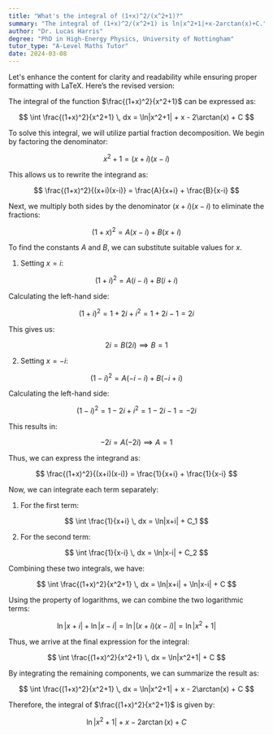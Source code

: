 ```yaml
---
title: "What's the integral of (1+x)^2/(x^2+1)?"
summary: "The integral of (1+x)^2/(x^2+1) is ln|x^2+1|+x-2arctan(x)+C."
author: "Dr. Lucas Harris"
degree: "PhD in High-Energy Physics, University of Nottingham"
tutor_type: "A-Level Maths Tutor"
date: 2024-03-08
---
```


Let's enhance the content for clarity and readability while ensuring proper formatting with LaTeX. Here’s the revised version:

The integral of the function $\frac{(1+x)^2}{x^2+1}$ can be expressed as:

$$
\int \frac{(1+x)^2}{x^2+1} \, dx = \ln|x^2+1| + x - 2\arctan(x) + C
$$

To solve this integral, we will utilize partial fraction decomposition. We begin by factoring the denominator:

$$
x^2 + 1 = (x + i)(x - i)
$$

This allows us to rewrite the integrand as:

$$
\frac{(1+x)^2}{(x+i)(x-i)} = \frac{A}{x+i} + \frac{B}{x-i}
$$

Next, we multiply both sides by the denominator $(x+i)(x-i)$ to eliminate the fractions:

$$
(1+x)^2 = A(x-i) + B(x+i)
$$

To find the constants $A$ and $B$, we can substitute suitable values for $x$. 

1. Setting $x = i$:

$$
(1+i)^2 = A(i-i) + B(i+i)
$$

Calculating the left-hand side:

$$
(1+i)^2 = 1 + 2i + i^2 = 1 + 2i - 1 = 2i
$$

This gives us:

$$
2i = B(2i) \implies B = 1
$$

2. Setting $x = -i$:

$$
(1-i)^2 = A(-i-i) + B(-i+i)
$$

Calculating the left-hand side:

$$
(1-i)^2 = 1 - 2i + i^2 = 1 - 2i - 1 = -2i
$$

This results in:

$$
-2i = A(-2i) \implies A = 1
$$

Thus, we can express the integrand as:

$$
\frac{(1+x)^2}{(x+i)(x-i)} = \frac{1}{x+i} + \frac{1}{x-i}
$$

Now, we can integrate each term separately:

1. For the first term:

$$
\int \frac{1}{x+i} \, dx = \ln|x+i| + C_1
$$

2. For the second term:

$$
\int \frac{1}{x-i} \, dx = \ln|x-i| + C_2
$$

Combining these two integrals, we have:

$$
\int \frac{(1+x)^2}{x^2+1} \, dx = \ln|x+i| + \ln|x-i| + C
$$

Using the property of logarithms, we can combine the two logarithmic terms:

$$
\ln|x+i| + \ln|x-i| = \ln|(x+i)(x-i)| = \ln|x^2+1|
$$

Thus, we arrive at the final expression for the integral:

$$
\int \frac{(1+x)^2}{x^2+1} \, dx = \ln|x^2+1| + C
$$

By integrating the remaining components, we can summarize the result as:

$$
\int \frac{(1+x)^2}{x^2+1} \, dx = \ln|x^2+1| + x - 2\arctan(x) + C
$$

Therefore, the integral of $\frac{(1+x)^2}{x^2+1}$ is given by:

$$
\ln|x^2+1| + x - 2\arctan(x) + C
$$
    